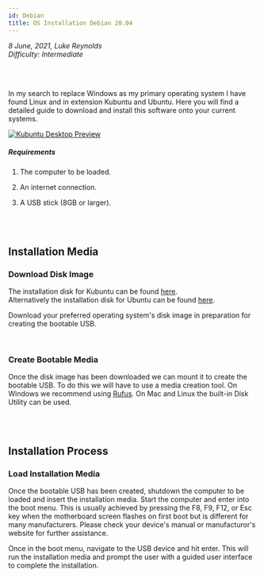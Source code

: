 ```yaml
---
id: Debian
title: OS Installation Debian 20.04
---
```


<i>8 June, 2021, Luke Reynolds</i><br/>
<i>Difficulty: Intermediate</i>

<br/><br/>

In my search to replace Windows as my primary operating system I have found Linux and in extension Kubuntu and Ubuntu. Here you will find a detailed guide to download and install this software onto your current systems.

[<img alt="Kubuntu Desktop Preview" src="/img/KubuntuDesktop.png" />](https://kubuntu.org/)

##### Requirements
1. The computer to be loaded.

2. An internet connection.

3. A USB stick (8GB or larger).

<!--truncate-->

<br/><br/>

<h2>Installation Media</h2>

### Download Disk Image
The installation disk for Kubuntu can be found [here](https://kubuntu.org/getkubuntu/).<br/> 
Alternatively the installation disk for Ubuntu can be found [here](https://ubuntu.com/download).

Download your preferred operating system's disk image in preparation for creating the bootable USB.

<br/>

### Create Bootable Media
Once the disk image has been downloaded we can mount it to create the bootable USB. To do this we will have to use a media creation tool.
On Windows we recommend using [Rufus](https://rufus.ie/en/). On Mac and Linux the built-in Disk Utility can be used.

<br/><br/>

<h2>Installation Process</h2>

### Load Installation Media
Once the bootable USB has been created, shutdown the computer to be loaded and insert the installation media. Start the computer and enter into the boot menu. This is usually achieved by pressing the F8, F9, F12, or Esc key when the motherboard screen flashes on first boot but is different for many manufacturers. Please check your device's manual or manufacturor's website for further assistance.

Once in the boot menu, navigate to the USB device and hit enter. This will run the installation media and prompt the user with a guided user interface to complete the installation.
